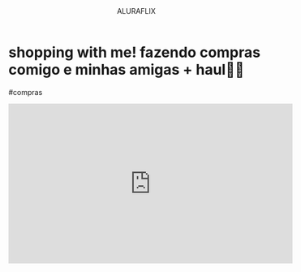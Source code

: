 <head>
    <link rel="stylesheet" href="styles.css" />
</head>

<body>

<header>ALURAFLIX</header>


<h1>shopping with me! fazendo compras comigo e minhas amigas + haul🎀🛒</h1>
<p>#compras</p>



<iframe width="560" height="315" src="https://www.youtube.com/embed/OncBmk2dZM0?si=B1-7Uk2I1O_rSfpZ" title="YouTube video player" frameborder="0" allow="accelerometer; autoplay; clipboard-write; encrypted-media; gyroscope; picture-in-picture; web-share" referrerpolicy="strict-origin-when-cross-origin" allowfullscreen></iframe>



</body>